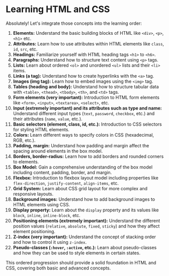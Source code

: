 # Learning HTML and CSS

Absolutely! Let's integrate those concepts into the learning order:

1. **Elements:** Understand the basic building blocks of HTML like `<div>`, `<p>`, `<h1>` etc.
2. **Attributes:** Learn how to use attributes within HTML elements like `class`, `id`, `src`, etc.
3. **Headings:** Familiarize yourself with HTML heading tags `<h1>` to `<h6>`.
4. **Paragraphs:** Understand how to structure text content using `<p>` tags.
5. **Lists:** Learn about ordered `<ol>` and unordered `<ul>` lists and their `<li>` items.
6. **Links (a tag):** Understand how to create hyperlinks with the `<a>` tag.
7. **Images (img tag):** Learn how to embed images using the `<img>` tag.
8. **Tables (heading and body):** Understand how to structure tabular data with `<table>`, `<thead>`, `<tbody>`, `<th>`, and `<td>` tags.
9. **Form elements (very important):** Introduction to HTML form elements like `<form>`, `<input>`, `<textarea>`, `<select>`, etc.
10. **Input (extremely important) and its attributes such as type and name:** Understand different input types (`text`, `password`, `checkbox`, etc.) and their attributes (`name`, `value`, etc.).
11. **Basic selectors (element, class, id, etc.):** Introduction to CSS selectors for styling HTML elements.
12. **Colors:** Learn different ways to specify colors in CSS (hexadecimal, RGB, etc.).
13. **Padding, margin:** Understand how padding and margin affect the spacing around elements in the box model.
14. **Borders, border-radius:** Learn how to add borders and rounded corners to elements.
15. **Box Model:** Gain a comprehensive understanding of the box model including content, padding, border, and margin.
16. **Flexbox:** Introduction to flexbox layout model including properties like `flex-direction`, `justify-content`, `align-items`, etc.
17. **Grid System:** Learn about CSS grid layout for more complex and responsive layouts.
18. **Background images:** Understand how to add background images to HTML elements using CSS.
19. **Display property:** Learn about the `display` property and its values like `block`, `inline`, `inline-block`, etc.
20. **Positioning elements (extremely important):** Understand the different position values (`relative`, `absolute`, `fixed`, `sticky`) and how they affect element positioning.
21. **Z-index (very important):** Understand the concept of stacking order and how to control it using `z-index`.
22. **Pseudo-classes (`:hover`, `:active`, etc.):** Learn about pseudo-classes and how they can be used to style elements in certain states.

This ordered progression should provide a solid foundation in HTML and CSS, covering both basic and advanced concepts.
